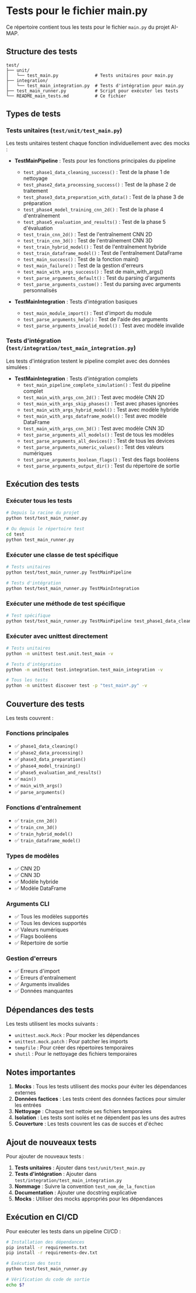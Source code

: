 # Tests pour le fichier main.py

Ce répertoire contient tous les tests pour le fichier `main.py` du projet AI-MAP.

## Structure des tests

```
test/
├── unit/
│   └── test_main.py              # Tests unitaires pour main.py
├── integration/
│   └── test_main_integration.py  # Tests d'intégration pour main.py
├── test_main_runner.py           # Script pour exécuter les tests
└── README_main_tests.md          # Ce fichier
```

## Types de tests

### Tests unitaires (`test/unit/test_main.py`)

Les tests unitaires testent chaque fonction individuellement avec des mocks :

- **TestMainPipeline** : Tests pour les fonctions principales du pipeline
  - `test_phase1_data_cleaning_success()` : Test de la phase 1 de nettoyage
  - `test_phase2_data_processing_success()` : Test de la phase 2 de traitement
  - `test_phase3_data_preparation_with_data()` : Test de la phase 3 de préparation
  - `test_phase4_model_training_cnn_2d()` : Test de la phase 4 d'entraînement
  - `test_phase5_evaluation_and_results()` : Test de la phase 5 d'évaluation
  - `test_train_cnn_2d()` : Test de l'entraînement CNN 2D
  - `test_train_cnn_3d()` : Test de l'entraînement CNN 3D
  - `test_train_hybrid_model()` : Test de l'entraînement hybride
  - `test_train_dataframe_model()` : Test de l'entraînement DataFrame
  - `test_main_success()` : Test de la fonction main()
  - `test_main_failure()` : Test de la gestion d'erreurs
  - `test_main_with_args_success()` : Test de main_with_args()
  - `test_parse_arguments_default()` : Test du parsing d'arguments
  - `test_parse_arguments_custom()` : Test du parsing avec arguments personnalisés

- **TestMainIntegration** : Tests d'intégration basiques
  - `test_main_module_import()` : Test d'import du module
  - `test_parse_arguments_help()` : Test de l'aide des arguments
  - `test_parse_arguments_invalid_model()` : Test avec modèle invalide

### Tests d'intégration (`test/integration/test_main_integration.py`)

Les tests d'intégration testent le pipeline complet avec des données simulées :

- **TestMainIntegration** : Tests d'intégration complets
  - `test_main_pipeline_complete_simulation()` : Test du pipeline complet
  - `test_main_with_args_cnn_2d()` : Test avec modèle CNN 2D
  - `test_main_with_args_skip_phases()` : Test avec phases ignorées
  - `test_main_with_args_hybrid_model()` : Test avec modèle hybride
  - `test_main_with_args_dataframe_model()` : Test avec modèle DataFrame
  - `test_main_with_args_cnn_3d()` : Test avec modèle CNN 3D
  - `test_parse_arguments_all_models()` : Test de tous les modèles
  - `test_parse_arguments_all_devices()` : Test de tous les devices
  - `test_parse_arguments_numeric_values()` : Test des valeurs numériques
  - `test_parse_arguments_boolean_flags()` : Test des flags booléens
  - `test_parse_arguments_output_dir()` : Test du répertoire de sortie

## Exécution des tests

### Exécuter tous les tests

```bash
# Depuis la racine du projet
python test/test_main_runner.py

# Ou depuis le répertoire test
cd test
python test_main_runner.py
```

### Exécuter une classe de test spécifique

```bash
# Tests unitaires
python test/test_main_runner.py TestMainPipeline

# Tests d'intégration
python test/test_main_runner.py TestMainIntegration
```

### Exécuter une méthode de test spécifique

```bash
# Test spécifique
python test/test_main_runner.py TestMainPipeline test_phase1_data_cleaning_success
```

### Exécuter avec unittest directement

```bash
# Tests unitaires
python -m unittest test.unit.test_main -v

# Tests d'intégration
python -m unittest test.integration.test_main_integration -v

# Tous les tests
python -m unittest discover test -p "test_main*.py" -v
```

## Couverture des tests

Les tests couvrent :

### Fonctions principales
- ✅ `phase1_data_cleaning()`
- ✅ `phase2_data_processing()`
- ✅ `phase3_data_preparation()`
- ✅ `phase4_model_training()`
- ✅ `phase5_evaluation_and_results()`
- ✅ `main()`
- ✅ `main_with_args()`
- ✅ `parse_arguments()`

### Fonctions d'entraînement
- ✅ `train_cnn_2d()`
- ✅ `train_cnn_3d()`
- ✅ `train_hybrid_model()`
- ✅ `train_dataframe_model()`

### Types de modèles
- ✅ CNN 2D
- ✅ CNN 3D
- ✅ Modèle hybride
- ✅ Modèle DataFrame

### Arguments CLI
- ✅ Tous les modèles supportés
- ✅ Tous les devices supportés
- ✅ Valeurs numériques
- ✅ Flags booléens
- ✅ Répertoire de sortie

### Gestion d'erreurs
- ✅ Erreurs d'import
- ✅ Erreurs d'entraînement
- ✅ Arguments invalides
- ✅ Données manquantes

## Dépendances des tests

Les tests utilisent les mocks suivants :
- `unittest.mock.Mock` : Pour mocker les dépendances
- `unittest.mock.patch` : Pour patcher les imports
- `tempfile` : Pour créer des répertoires temporaires
- `shutil` : Pour le nettoyage des fichiers temporaires

## Notes importantes

1. **Mocks** : Tous les tests utilisent des mocks pour éviter les dépendances externes
2. **Données factices** : Les tests créent des données factices pour simuler les entrées
3. **Nettoyage** : Chaque test nettoie ses fichiers temporaires
4. **Isolation** : Les tests sont isolés et ne dépendent pas les uns des autres
5. **Couverture** : Les tests couvrent les cas de succès et d'échec

## Ajout de nouveaux tests

Pour ajouter de nouveaux tests :

1. **Tests unitaires** : Ajouter dans `test/unit/test_main.py`
2. **Tests d'intégration** : Ajouter dans `test/integration/test_main_integration.py`
3. **Nommage** : Suivre la convention `test_nom_de_la_fonction`
4. **Documentation** : Ajouter une docstring explicative
5. **Mocks** : Utiliser des mocks appropriés pour les dépendances

## Exécution en CI/CD

Pour exécuter les tests dans un pipeline CI/CD :

```bash
# Installation des dépendances
pip install -r requirements.txt
pip install -r requirements-dev.txt

# Exécution des tests
python test/test_main_runner.py

# Vérification du code de sortie
echo $?
```
